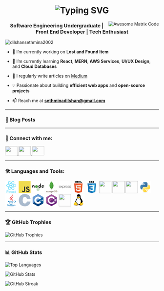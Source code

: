 <h1 align="center">
  <img src="https://readme-typing-svg.demolab.com?font=Fira+Code&size=26&pause=1000&color=00ADB5&center=true&vCenter=true&width=600&lines=Hi+%F0%9F%91%8B%2C+I'm+Sethmina+Kolambaarachchi" alt="Typing SVG" />
</h1>
<img src = 'https://github.com/MarikIshtar007/MarikIshtar007/blob/master/images/matrix.gif' alt = 'Awesome Matrix Code' align='right'/>

<h3 align="center">Software Engineering Undergraduate | Front End Developer | Tech Enthusiast</h3>

<p align="left">
  <img src="https://komarev.com/ghpvc/?username=dilshansethmina2002&label=Profile%20views&color=0e75b6&style=flat" alt="dilshansethmina2002" />
</p>

- 🔭 I’m currently working on **Lost and Found Item**

- 🌱 I’m currently learning **React**, **MERN**, **AWS Services**, **UI/UX Design**, and **Cloud Databases**

- 📝 I regularly write articles on [Medium](https://medium.com/@sethminadilshan)

- 💡 Passionate about building **efficient web apps** and **open-source projects**

- 📫 Reach me at **sethminadilshan@gmail.com**

---

### 🧠 Blog Posts
<!-- BLOG-POST-LIST:START -->
<!-- BLOG-POST-LIST:END -->

---

### 🤝 Connect with me:
<p align="left">
  <a href="https://www.linkedin.com/in/sethmina-kolambaarachchi-814a2231b/" target="_blank">
    <img src="https://raw.githubusercontent.com/rahuldkjain/github-profile-readme-generator/master/src/images/icons/Social/linked-in-alt.svg" height="30" width="40" />
  </a>
  <a href="https://medium.com/@sethmina%20kolambaarachchi" target="_blank">
    <img src="https://raw.githubusercontent.com/rahuldkjain/github-profile-readme-generator/master/src/images/icons/Social/medium.svg" height="30" width="40" />
  </a>
  <a href="https://www.leetcode.com/dilshan_3880" target="_blank">
    <img src="https://raw.githubusercontent.com/rahuldkjain/github-profile-readme-generator/master/src/images/icons/Social/leet-code.svg" height="30" width="40" />
  </a>
</p>

---

### 🛠️ Languages and Tools:
<p align="left">
  <img src="https://raw.githubusercontent.com/devicons/devicon/master/icons/react/react-original-wordmark.svg" width="40" height="40"/>
  <img src="https://raw.githubusercontent.com/devicons/devicon/master/icons/javascript/javascript-original.svg" width="40" height="40"/>
  <img src="https://raw.githubusercontent.com/devicons/devicon/master/icons/nodejs/nodejs-original-wordmark.svg" width="40" height="40"/>
  <img src="https://raw.githubusercontent.com/devicons/devicon/master/icons/mongodb/mongodb-original-wordmark.svg" width="40" height="40"/>
  <img src="https://raw.githubusercontent.com/devicons/devicon/master/icons/express/express-original-wordmark.svg" width="40" height="40"/>
  <img src="https://raw.githubusercontent.com/devicons/devicon/master/icons/html5/html5-original-wordmark.svg" width="40" height="40"/>
  <img src="https://raw.githubusercontent.com/devicons/devicon/master/icons/css3/css3-original-wordmark.svg" width="40" height="40"/>
  <img src="https://www.vectorlogo.zone/logos/getbootstrap/getbootstrap-icon.svg" width="40" height="40"/>
  <img src="https://www.vectorlogo.zone/logos/tailwindcss/tailwindcss-icon.svg" width="40" height="40"/>
  <img src="https://www.vectorlogo.zone/logos/figma/figma-icon.svg" width="40" height="40"/>
  <img src="https://raw.githubusercontent.com/devicons/devicon/master/icons/python/python-original.svg" width="40" height="40"/>
  <img src="https://raw.githubusercontent.com/devicons/devicon/master/icons/java/java-original.svg" width="40" height="40"/>
  <img src="https://raw.githubusercontent.com/devicons/devicon/master/icons/c/c-original.svg" width="40" height="40"/>
  <img src="https://raw.githubusercontent.com/devicons/devicon/master/icons/cplusplus/cplusplus-original.svg" width="40" height="40"/>
  <img src="https://raw.githubusercontent.com/devicons/devicon/master/icons/csharp/csharp-original.svg" width="40" height="40"/>
  <img src="https://www.vectorlogo.zone/logos/getpostman/getpostman-icon.svg" width="40" height="40"/>
  <img src="https://raw.githubusercontent.com/devicons/devicon/master/icons/linux/linux-original.svg" width="40" height="40"/>
</p>

---

### 🏆 GitHub Trophies
<p align="left">
  <img src="https://github-profile-trophy.vercel.app/?username=dilshansethmina2002" alt="GitHub Trophies" />
</p>

---

### 📊 GitHub Stats
<p align="left">
  <img src="https://github-readme-stats.vercel.app/api/top-langs?username=dilshansethmina2002&show_icons=true&locale=en&layout=compact" alt="Top Languages" />
</p>

<p align="left">
  <img src="https://github-readme-stats.vercel.app/api?username=dilshansethmina2002&show_icons=true&locale=en" alt="GitHub Stats" />
</p>

<p align="left">
  <img src="https://github-readme-streak-stats.herokuapp.com/?user=dilshansethmina2002" alt="GitHub Streak" />
</p>
